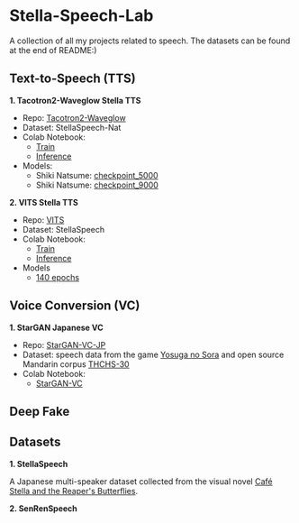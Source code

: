 # Stella-Speech-Lab
A collection of all my projects related to speech.
The datasets can be found at the end of README:)

## Text-to-Speech (TTS)
**1. Tacotron2-Waveglow Stella TTS**

- Repo: [Tacotron2-Waveglow](https://github.com/Francis-Komizu/Tacotron2-Waveglow)
- Dataset: StellaSpeech-Nat
- Colab Notebook:
  - [Train](https://colab.research.google.com/drive/1yyUMWPuu-k1BIuILX0NR5HO7TduYkMxe?usp=sharing)
  - [Inference](https://colab.research.google.com/drive/14BJ5yvv6qVWNWOaf9bG47Bj9jdNOZyxt?usp=sharing)
- Models:
  - Shiki Natsume: [checkpoint_5000](https://drive.google.com/file/d/1-GLC0t-kVwHczyxH_Mh56aGGWAUPt4Fd/view?usp=sharing)
  - Shiki Natsume: [checkpoint_9000](https://drive.google.com/file/d/1-Y0yutBI2b-jhLEsx_e8eeLf8F59pvi7/view?usp=sharing)

**2. VITS Stella TTS**

- Repo: [VITS](https://github.com/Francis-Komizu/VITS)
- Dataset: StellaSpeech
- Colab Notebook:
  - [Train](https://colab.research.google.com/drive/1n_fni17le54p80XdCTanLyIfY17TIh4f?usp=sharing)
  - [Inference](https://colab.research.google.com/drive/1HOLj0FfEb2Zf2yLj9IdpfMdpNj1DBKN8?usp=sharing)
- Models
  - [140 epochs](https://drive.google.com/file/d/1--JYQR4dgJIFiC9qe-8cGh0YxW1QCm94/view?usp=sharing)

## Voice Conversion (VC)
**1. StarGAN Japanese VC**

- Repo: [StarGAN-VC-JP](https://github.com/Francis-Komizu/StarGAN-VC)
- Dataset: speech data from the game [Yosuga no Sora](https://en.wikipedia.org/wiki/Yosuga_no_Sora) and open source Mandarin corpus [THCHS-30](http://www.openslr.org/18/)
- Colab Notebook: 
  - [StarGAN-VC](https://colab.research.google.com/drive/1R-Dc2AUAPFkcfkABUeejszfTeBgwdqZC?usp=sharing)

## Deep Fake


## Datasets
**1. StellaSpeech**

A Japanese multi-speaker dataset collected from the visual novel [Café Stella and the Reaper's Butterflies](http://www.yuzu-soft.com/products/stella/index.html).

**2. SenRenSpeech**


